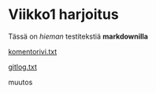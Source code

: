 # Viikko1 harjoitus
Tässä on *hieman* testitekstiä **markdownilla**

[komentorivi.txt](https://github.com/Jakoviz/ot-harjoitustyo/tree/master/laskarit/viikko1/komentorivi.txt)

[gitlog.txt](https://github.com/Jakoviz/ot-harjoitustyo/tree/master/laskarit/viikko1/gitlog.txt)

muutos
